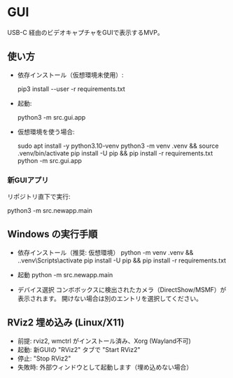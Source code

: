 # GUI

USB-C 経由のビデオキャプチャをGUIで表示するMVP。

## 使い方

- 依存インストール（仮想環境未使用）:

  pip3 install --user -r requirements.txt

- 起動:

  python3 -m src.gui.app

- 仮想環境を使う場合:

  sudo apt install -y python3.10-venv
  python3 -m venv .venv && source .venv/bin/activate
  pip install -U pip && pip install -r requirements.txt
  python -m src.gui.app


### 新GUIアプリ

リポジトリ直下で実行:

  python3 -m src.newapp.main


## Windows の実行手順

- 依存インストール（推奨: 仮想環境）
  python -m venv .venv && .\.venv\Scripts\activate
  pip install -U pip && pip install -r requirements.txt

- 起動
  python -m src.newapp.main

- デバイス選択
  コンボボックスに検出されたカメラ（DirectShow/MSMF）が表示されます。
  開けない場合は別のエントリを選択してください。


## RViz2 埋め込み (Linux/X11)

- 前提: rviz2, wmctrl がインストール済み、Xorg (Wayland不可)
- 起動: 新GUIの "RViz2" タブで "Start RViz2"
- 停止: "Stop RViz2"
- 失敗時: 外部ウィンドウとして起動します（埋め込めない場合）

